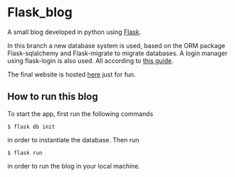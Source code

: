 # Flask_blog
A small blog developed in python using [Flask](https://flask.palletsprojects.com/en/2.0.x/).

In this branch a new database system is used, based on the ORM package Flask-sqlalchemy and Flask-migrate to migrate databases. A login manager using flask-login is also used. All according to [this guide](https://blog.miguelgrinberg.com/post/the-flask-mega-tutorial-part-i-hello-world).

The final website is hosted [here](http://lbranco93.pythonanywhere.com/) just for fun.

## How to run this blog

To start the app, first run the following commands
```
$ flask db init
```
in order to instantiate the database. Then run
```
$ flask run
```
in order to run the blog in your local machine.